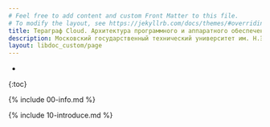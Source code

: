 ```yaml
---
# Feel free to add content and custom Front Matter to this file.
# To modify the layout, see https://jekyllrb.com/docs/themes/#overriding-theme-defaults
title: Тераграф Cloud. Архитектура программного и аппаратного обеспечения 
description: Московский государственный технический университет им. Н.Э.Баумана, 28 октября - 10 декабря 2023
layout: libdoc_custom/page
---
```

* 
{:toc}

{% include 00-info.md %}

{% include 10-introduce.md %}